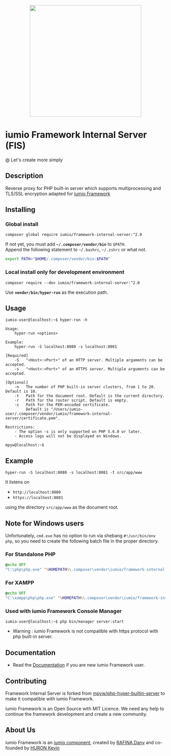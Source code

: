 <p align="center"><a href="https://framework.iumio.com" target="_blank">
    <img src="https://framework.iumio.com/images/iumio-framework-horizontal.png" width="350">
</a></p>

iumio Framework Internal Server (FIS)
======================================

@ Let's create more simply

Description
------------

Reverse proxy for PHP built-in server which supports multiprocessing and TLS/SSL encryption adapted for [iumio Framework][1]

## Installing

### Global install

```
composer global require iumio/framework-internal-server:^2.0
```

If not yet, you must add **`~/.composer/vendor/bin`** to `$PATH`.  
Append the following statement to `~/.bashrc`, `~/.zshrc` or what not.

```bash
export PATH="$HOME/.composer/vendor/bin:$PATH"
```

### Local install only for development environment

```
composer require --dev iumio/framework-internal-server:^2.0
```

Use **`vendor/bin/hyper-run`** as the execution path.

## Usage

```ShellSession
iumio-user@localhost:~$ hyper-run -h

Usage:
    hyper-run <options>

Example:
    hyper-run -S localhost:8080 -s localhost:8081

[Required]
    -S   "<Host>:<Port>" of an HTTP server. Multiple arguments can be accepted.
    -s   "<Host>:<Port>" of an HTTPS server. Multiple arguments can be accepted.

[Optional]
    -n   The number of PHP built-in server clusters, from 1 to 20. Default is 10.
    -t   Path for the document root. Default is the current directory.
    -r   Path for the router script. Default is empty.
    -c   Path for the PEM-encoded certificate.
         Default is "/Users/iumio-user/.composer/vendor/iumio/framework-internal-server/certificate.pem".

Restrictions:
    - The option -s is only supported on PHP 5.6.0 or later.
    - Access logs will not be displayed on Windows.

mpyw@localhost:~$
```

## Example

```
hyper-run -S localhost:8080 -s localhost:8081 -t src/app/www
```

It listens on

- `http://localhost:8080`
- `https://localhost:8081`

using the directory `src/app/www` as the document root.

## Note for Windows users

Unfortunately, `cmd.exe` has no option to run via shebang `#!/usr/bin/env php`, so you need to create the following batch file in the proper directory.

### For Standalone PHP

```bat
@echo OFF
"C:\php\php.exe" "%HOMEPATH%\.composer\vendor\iumio/framework-internal-server\hyper-run" %*
```

### For XAMPP

```bat
@echo OFF
"C:\xampp\php\php.exe" "%HOMEPATH%\.composer\vendor\iumio/framework-internal-server\hyper-run" %*
```

### Used with iumio Framework Console Manager

```
iumio-user@localhost:~$ php bin/manager server:start
```

* Warning : iumio Framework is not compatible with https protocol with php built-in server.

Documentation
-------------

* Read the [Documentation][4] if you are new iumio Framework user.


Contributing
------------

Framework Internal Server is forked from [mpyw/php-hyper-builtin-server][8] to make it compatible with iumio Framework.

iumio Framework is an Open Source with MIT Licence.
We need any help to continue the framework development and create a new community.


About Us
--------

iumio Framework is an [iumio component][5], created by [RAFINA Dany][6] and co-founded by [HURON Kevin][7]

[1]: https://framework.iumio.com
[2]: https://framework.iumio.com/installation/manual
[3]: https://framework.iumio.com/download/SE#fh5co-features
[4]: https://framework.iumio.com/doc
[5]: https://iumio.com
[6]: https://www.linkedin.com/in/dany-rafina-672041b3/
[7]: http://kevinhuron.fr/
[8]: https://github.com/mpyw/php-hyper-builtin-server
